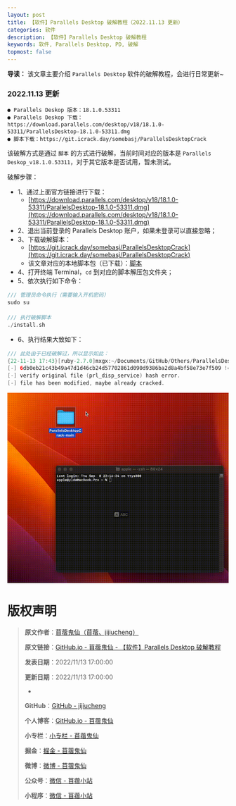 ```yaml
---
layout: post
title: 【软件】Parallels Desktop 破解教程（2022.11.13 更新）
categories: 软件
description: 【软件】Parallels Desktop 破解教程
keywords: 软件, Parallels Desktop, PD, 破解
topmost: false
---
```


**导读：** 
该文章主要介绍 `Parallels Desktop` 软件的破解教程，会进行日常更新~

### 2022.11.13 更新

```
● Parallels Deskop 版本：18.1.0.53311
● Parallels Deskop 下载：https://download.parallels.com/desktop/v18/18.1.0-53311/ParallelsDesktop-18.1.0-53311.dmg
● 脚本下载：https://git.icrack.day/somebasj/ParallelsDesktopCrack
```

该破解方式是通过 `脚本` 的方式进行破解，当前时间对应的版本是 `Parallels Deskop_v18.1.0.53311`，对于其它版本是否试用，暂未测试。

破解步骤：
- 1、通过上面官方链接进行下载：
  - [https://download.parallels.com/desktop/v18/18.1.0-53311/ParallelsDesktop-18.1.0-53311.dmg](https://download.parallels.com/desktop/v18/18.1.0-53311/ParallelsDesktop-18.1.0-53311.dmg)
- 2、退出当前登录的 Parallels Desktop 账户，如果未登录可以直接忽略；
- 3、下载破解脚本：
  - [https://git.icrack.day/somebasj/ParallelsDesktopCrack](https://git.icrack.day/somebasj/ParallelsDesktopCrack)
  - 该文章对应的本地脚本包（已下载）：[脚本](/files/ParallelsDesktopCrack-main%EF%BC%882022.11.13%EF%BC%89.zip)
- 4、打开终端 Terminal，`cd` 到对应的脚本解压包文件夹；
- 5、依次执行如下命令：
```swift
/// 管理员命令执行（需要输入开机密码）
sudo su

/// 执行破解脚本
./install.sh
```
- 6、执行结果大致如下：
```swift
/// 此处由于已经破解过，所以显示如此：
{22-11-13 17:43}[ruby-2.7.0]mxgx:~/Documents/GitHub/Others/ParallelsDesktopCrack@main mxgx% ./install.sh
[-] 6db0eb21c43b49a47d1d46cb24d57702861d090d9386ba2d8a4bf58e73e7f509 != 6bb637a2bfe289c6bd27ac63fd382b03587fb3b51547b627c8bdc9c5bd3684ba
[-] verify original file (prl_disp_service) hash error.
[-] file has been modified, maybe already cracked.
```

![](/files/ParallelsDesktopCrack-main%EF%BC%882022.11.13%EF%BC%89.gif)

# 版权声明

> **原文作者**：[苜蓿鬼仙（苜蓿、jijiucheng）](https://jijiucheng.github.io/)
> 
> **原文链接**：[GitHub.io - 苜蓿鬼仙 - 【软件】Parallels Desktop 破解教程](https://jijiucheng.github.io/2022/11/13/Parallels-Desktop破解)
> 
> **发表日期**：2022/11/13 17:00:00
> 
> **更新日期**：2022/11/13 17:00:00
> 
> -
> 
> **GitHub**：[GitHub - jijiucheng](https://github.com/jijiucheng)
> 
> **个人博客**：[GitHub.io - 苜蓿鬼仙](https://jijiucheng.github.io)
> 
> **小专栏**：[小专栏 - 苜蓿鬼仙](https://xiaozhuanlan.com/u/6667468960)
> 
> **掘金**：[掘金 - 苜蓿鬼仙](https://juejin.im/user/5a31e95c51882533d023137d)
> 
> **微博**：[微博 - 苜蓿鬼仙](https://weibo.com/u/1585459545)
> 
> **公众号**：[微信 - 苜蓿小站](#)
> 
> **小程序**：[微信 - 苜蓿小站](#)


